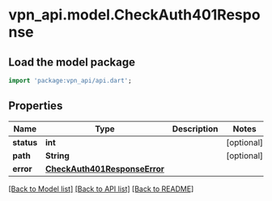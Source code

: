 # vpn_api.model.CheckAuth401Response

## Load the model package
```dart
import 'package:vpn_api/api.dart';
```

## Properties
Name | Type | Description | Notes
------------ | ------------- | ------------- | -------------
**status** | **int** |  | [optional] 
**path** | **String** |  | [optional] 
**error** | [**CheckAuth401ResponseError**](CheckAuth401ResponseError.md) |  | 

[[Back to Model list]](../README.md#documentation-for-models) [[Back to API list]](../README.md#documentation-for-api-endpoints) [[Back to README]](../README.md)


